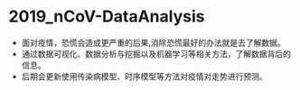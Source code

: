 # 2019_nCoV-DataAnalysis
- 面对疫情，恐慌会造成更严重的后果,消除恐慌最好的办法就是去了解数据。
- 通过数据可视化、数据分析与挖掘以及机器学习等相关方法，了解数据背后的信息。
- 后期会更新使用传染病模型、时序模型等方法对疫情对走势进行预测。
